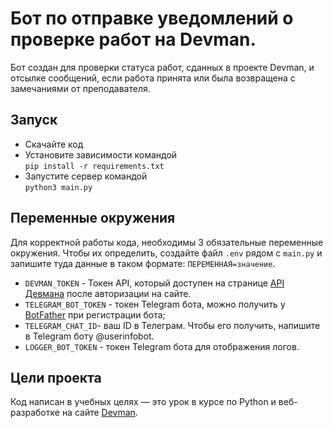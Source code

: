 # Бот по отправке уведомлений о проверке работ на Devman.

Бот создан для проверки статуса работ, сданных в проекте Devman, и отсылке сообщений, если работа принята или была возвращена с замечаниями от преподавателя.

## Запуск

- Скачайте код
- Установите зависимости командой  
```pip install -r requirements.txt```
- Запустите сервер командой  
```python3 main.py```

## Переменные окружения

Для корректной работы кода, необходимы 3 обязательные переменные окружения. Чтобы их определить, создайте файл `.env` рядом с `main.py` и запишите туда данные в таком формате: `ПЕРЕМЕННАЯ=значение`.

* `DEVMAN_TOKEN` - Токен API, который доступен на странице [API Девмана](https://dvmn.org/api/docs/) после авторизации на сайте.
* `TELEGRAM_BOT_TOKEN` - токен Telegram бота, можно получить у [BotFather](https://t.me/botfather#:~:text=BotFather%20is%20the%20one%20bot,BotFather%20right%20away.) при регистрации бота;
* `TELEGRAM_CHAT_ID`- ваш ID в Телеграм. Чтобы его получить, напишите в Telegram боту @userinfobot.
* `LOGGER_BOT_TOKEN` - токен Telegram бота для отображения логов.

## Цели проекта

Код написан в учебных целях — это урок в курсе по Python и веб-разработке на сайте [Devman](https://dvmn.org).